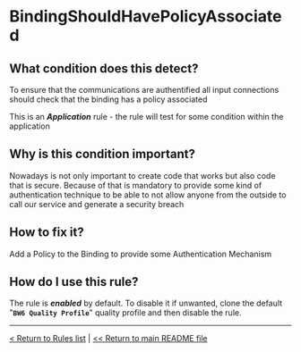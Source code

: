 # BindingShouldHavePolicyAssociated

## What condition does this detect?

To ensure that the communications are authentified all input connections should check that the binding has a policy associated

This is an ***Application*** rule - the rule will test for some condition within the application

## Why is this condition important?

Nowadays is not only important to create code that works but also code that is secure. Because of that is mandatory to provide some kind of authentication technique to be able to not allow anyone from the outside to call our service and generate a security breach

## How to fix it?

Add a Policy to the Binding to provide some Authentication Mechanism

## How do I use this rule?

The rule is **_enabled_** by default. To disable it if unwanted, clone the default "**`BW6 Quality Profile`**" quality profile and then disable the rule.

---
[< Return to Rules list](./RULES.md) |  [<< Return to main README file](../../../README.md)
